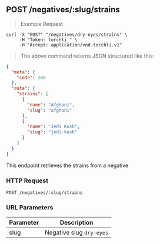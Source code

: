 ## POST /negatives/:slug/strains

> Example Request

```shell
curl -X "POST" "/negatives/dry-eyes/strains" \
     -H "Token: torchli_" \
     -H "Accept: application/vnd.torchli.v1"
```

> The above command returns JSON structured like this:

```json
{
  "meta": {
    "code": 200
  },
  "data": {
    "strains": [
      {
        "name": "Afghani",
        "slug": "afghani"
      },
      {
        "name": "Jedi Kush",
        "slug": "jedi-kush"
      }
    ]
  }
}
```

This endpoint retrieves the strains from a negative

### HTTP Request

`POST /negatives/:slug/strains`

### URL Parameters

Parameter | Description
--------- | -----------
slug | Negative slug `dry-eyes`
